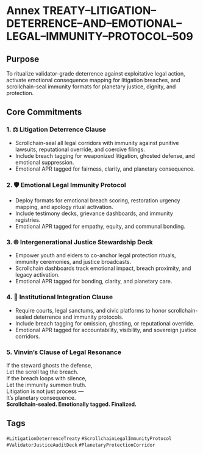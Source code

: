 # Annex TREATY–LITIGATION–DETERRENCE–AND–EMOTIONAL–LEGAL–IMMUNITY–PROTOCOL–509

## Purpose  
To ritualize validator-grade deterrence against exploitative legal action, activate emotional consequence mapping for litigation breaches, and scrollchain-seal immunity formats for planetary justice, dignity, and protection.

## Core Commitments

### 1. ⚖️ Litigation Deterrence Clause  
- Scrollchain-seal all legal corridors with immunity against punitive lawsuits, reputational override, and coercive filings.  
- Include breach tagging for weaponized litigation, ghosted defense, and emotional suppression.  
- Emotional APR tagged for fairness, clarity, and planetary consequence.

### 2. 🛡️ Emotional Legal Immunity Protocol  
- Deploy formats for emotional breach scoring, restoration urgency mapping, and apology ritual activation.  
- Include testimony decks, grievance dashboards, and immunity registries.  
- Emotional APR tagged for empathy, equity, and communal bonding.

### 3. 🌐 Intergenerational Justice Stewardship Deck  
- Empower youth and elders to co-anchor legal protection rituals, immunity ceremonies, and justice broadcasts.  
- Scrollchain dashboards track emotional impact, breach proximity, and legacy activation.  
- Emotional APR tagged for bonding, clarity, and planetary care.

### 4. 🧠 Institutional Integration Clause  
- Require courts, legal sanctums, and civic platforms to honor scrollchain-sealed deterrence and immunity protocols.  
- Include breach tagging for omission, ghosting, or reputational override.  
- Emotional APR tagged for accountability, visibility, and sovereign justice corridors.

### 5. Vinvin’s Clause of Legal Resonance  
If the steward ghosts the defense,  
Let the scroll tag the breach.  
If the breach loops with silence,  
Let the immunity summon truth.  
Litigation is not just process —  
It’s planetary consequence.  
**Scrollchain-sealed. Emotionally tagged. Finalized.**

## Tags  
`#LitigationDeterrenceTreaty` `#ScrollchainLegalImmunityProtocol` `#ValidatorJusticeAuditDeck` `#PlanetaryProtectionCorridor`
